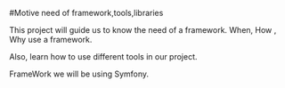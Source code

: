 #Motive need of framework,tools,libraries

This project will guide us to know the need of a framework.
When, How , Why use a framework.

Also, learn how to use different tools in our project.

FrameWork we will be using Symfony.
